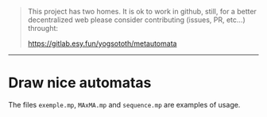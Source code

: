 > This project has two homes.
> It is ok to work in github, still, for a better decentralized web
> please consider contributing (issues, PR, etc...) throught:
>
> https://gitlab.esy.fun/yogsototh/metautomata

---


# Draw nice automatas

The files `exemple.mp`, `MAxMA.mp` and `sequence.mp` are examples of usage.


